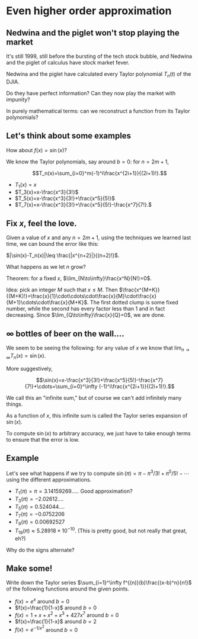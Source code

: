 Even higher order approximation
===============================

Nedwina and the piglet won't stop playing the market
----------------------------------------------------

It's still 1999, still before the bursting of the tech stock bubble, and
Nedwina and the piglet of calculus have stock market fever.

Nedwina and the piglet have calculated every Taylor polynomial
$T_n(t)$ of the DJIA.

Do they have perfect information? Can they now play the market with
impunity?

In purely mathematical terms: can we reconstruct a function from its
Taylor polynomials?

Let's think about some examples
-------------------------------

How about $f(x)=\sin(x)$?

We know the Taylor polynomials, say around $b=0$: for $n=2m+1$,

$$T_n(x)=\sum_{i=0}^m(-1)^i\frac{x^{2i+1}}{(2i+1)!}.$$

-   $T_1(x)=x$
-   $T_3(x)=x-\frac{x^3}{3!}$
-   $T_5(x)=x-\frac{x^3}{3!}+\frac{x^5}{5!}$
-   $T_7(x)=x-\frac{x^3}{3!}+\frac{x^5}{5!}-\frac{x^7}{7!}.$

Fix $x$, feel the love.
-------------------------

Given a value of $x$ and any $n=2m+1$, using the techniques we
learned last time, we can bound the error like this:

$|\sin(x)-T_n(x)|\leq \frac{|x^{n+2}|}{(n+2)!}$.

What happens as we let $n$ grow?

Theorem: for a fixed $x$, $\lim_{N\to\infty}\frac{x^N}{N!}=0$.

Idea: pick an integer $M$ such that $x\leq M$. Then
$\frac{x^{M+K}}{(M+K)!}=\frac{x}{1}\cdot\cdots\cdot\frac{x}{M}\cdot\frac{x}{M+1}\cdots\cdot\frac{x}{M+K}$.
The first dotted clump is some fixed number, while the second has every
factor less than $1$ and in fact decreasing. Since
$\lim_{Q\to\infty}\frac{x}{Q}=0$, we are done.

$\infty$ bottles of beer on the wall....
-------------------------------------------

We seem to be seeing the following: for any value of $x$ we know that
$\lim_{n\to\infty}T_n(x)=\sin(x)$.

More suggestively,

$$\sin(x)=x-\frac{x^3}{3!}+\frac{x^5}{5!}-\frac{x^7}{7!}+\cdots=\sum_{i=0}^\infty
(-1)^i\frac{x^{2i+1}}{(2i+1)!}.$$

We call this an "infinite sum," but of course we can't add infinitely
many things.

As a function of $x$, this infinite sum is called the Taylor series
expansion of $\sin(x)$.

To compute $\sin(x)$ to arbitrary accuracy, we just have to take
enough terms to ensure that the error is low.

Example
-------

Let's see what happens if we try to compute
$\sin(\pi)=\pi-\pi^3/3!+\pi^5/5!-\cdots$ using the different
approximations.

-   $T_1(\pi)=\pi=3.14159269....$. Good approximation?
-   $T_3(\pi)=-2.02612....$
-   $T_5(\pi)=0.524044....$
-   $T_7(\pi)=-0.0752206$
-   $T_9(\pi)=0.00692527$
-   $T_{19}(\pi)\approx 5.28918\times 10^{-10}$. (This is pretty
    good, but not really that great, eh?)

Why do the signs alternate?

Make some!
----------

Write down the Taylor series $\sum_{i=1}^\infty
f^{(n)}(b)\frac{(x-b)^n}{n!}$ of the following functions around the
given points.

-   $f(x)=e^x$ around $b=0$
-   $f(x)=\frac{1}{1-x}$ around $b=0$
-   $f(x)=1+x+x^2+x^3+427x^7$ around $b=0$
-   $f(x)=\frac{1}{1-x}$ around $b=2$
-   $f(x)=e^{-1/x^2}$ around $b=0$

